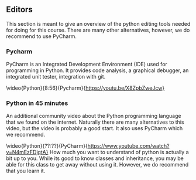 Editors
-------

This section is meant to give an overview of the python editing tools
needed for doing for this course. There are many other alternatives,
however, we do recommend to use PyCharm.

### Pycharm

PyCharm is an Integrated Development Environment (IDE) used for
programming in Python. It provides code analysis, a graphical debugger,
an integrated unit tester, integration with git.

\video{Python}{8:56}{Pycharm}{https://youtu.be/X8ZpbZweJcw}
### Python in 45 minutes

An additional community video about the Python programming language that
we found on the internet. Naturally there are many alternatives to this
video, but the video is probably a good start. It also uses PyCharm
which we recommend.

\video{Python}{??:??}{PyCharm}{https://www.youtube.com/watch?v=N4mEzFDjqtA}
How much you want to understand of python is actually a bit up to you.
While its good to know classes and inheritance, you may be able for this
class to get away without using it. However, we do recommend that you
learn it.
